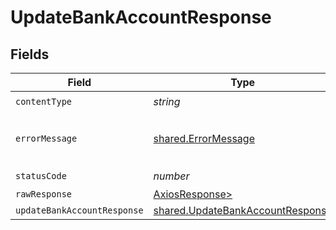 # UpdateBankAccountResponse


## Fields

| Field                                                                                | Type                                                                                 | Required                                                                             | Description                                                                          |
| ------------------------------------------------------------------------------------ | ------------------------------------------------------------------------------------ | ------------------------------------------------------------------------------------ | ------------------------------------------------------------------------------------ |
| `contentType`                                                                        | *string*                                                                             | :heavy_check_mark:                                                                   | N/A                                                                                  |
| `errorMessage`                                                                       | [shared.ErrorMessage](../../models/shared/errormessage.md)                           | :heavy_minus_sign:                                                                   | The request made is not valid.                                                       |
| `statusCode`                                                                         | *number*                                                                             | :heavy_check_mark:                                                                   | N/A                                                                                  |
| `rawResponse`                                                                        | [AxiosResponse>](https://axios-http.com/docs/res_schema)                             | :heavy_minus_sign:                                                                   | N/A                                                                                  |
| `updateBankAccountResponse`                                                          | [shared.UpdateBankAccountResponse](../../models/shared/updatebankaccountresponse.md) | :heavy_minus_sign:                                                                   | Success                                                                              |